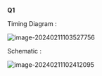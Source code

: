 **Q1**



 Timing Diagram :



![image-20240211103527756](C:\Users\22877\AppData\Roaming\Typora\typora-user-images\image-20240211103527756.png)







Schematic :



![image-20240211102412095](C:\Users\22877\AppData\Roaming\Typora\typora-user-images\image-20240211102412095.png)